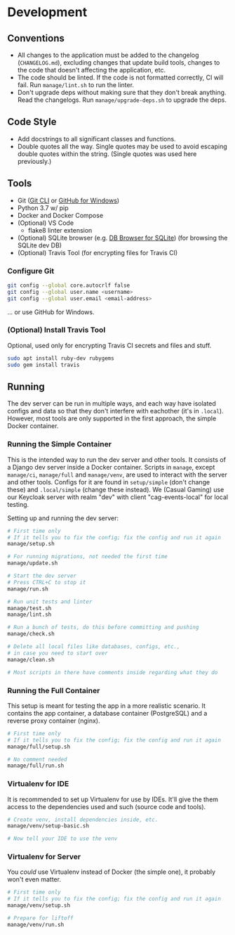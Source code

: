 # Development

## Conventions

- All changes to the application must be added to the changelog (`CHANGELOG.md`), excluding changes that update build tools, changes to the code that doesn't affecting the application, etc.
- The code should be linted. If the code is not formatted correctly, CI will fail. Run `manage/lint.sh` to run the linter.
- Don't upgrade deps without making sure that they don't break anything. Read the changelogs. Run `manage/upgrade-deps.sh` to upgrade the deps.

## Code Style

- Add docstrings to all significant classes and functions.
- Double quotes all the way. Single quotes may be used to avoid escaping double quotes within the string. (Single quotes was used here previously.)

## Tools

- Git ([Git CLI](https://git-scm.com) or [GitHub for Windows](https://windows.github.com/))
- Python 3.7 w/ pip
- Docker and Docker Compose
- (Optional) VS Code
  - flake8 linter extension
- (Optional) SQLite browser (e.g. [DB Browser for SQLite](https://sqlitebrowser.org/)) (for browsing the SQLite dev DB)
- (Optional) Travis Tool (for encrypting files for Travis CI)

### Configure Git
```bash
git config --global core.autocrlf false
git config --global user.name <username>
git config --global user.email <email-address>
```

... or use GitHub for Windows.

### (Optional) Install Travis Tool
Optional, used only for encrypting Travis CI secrets and files and stuff.
```bash
sudo apt install ruby-dev rubygems
sudo gem install travis
```

## Running

The dev server can be run in multiple ways, and each way have isolated configs and data so that they don't interfere with eachother (it's in `.local`). However, most tools are only supported in the first approach, the simple Docker container.

### Running the Simple Container
This is the intended way to run the dev server and other tools. It consists of a Django dev server inside a Docker container. Scripts in `manage`, except `manage/ci`, `manage/full` and `manage/venv`, are used to interact with the server and other tools. Configs for it are found in `setup/simple` (don't change these) and `.local/simple` (change these instead). We (Casual Gaming) use our Keycloak server with realm "dev" with client "cag-events-local" for local testing.

Setting up and running the dev server:

```bash
# First time only
# If it tells you to fix the config; fix the config and run it again
manage/setup.sh

# For running migrations, not needed the first time
manage/update.sh

# Start the dev server
# Press CTRL+C to stop it
manage/run.sh

# Run unit tests and linter
manage/test.sh
manage/lint.sh

# Run a bunch of tests, do this before committing and pushing
manage/check.sh

# Delete all local files like databases, configs, etc.,
# in case you need to start over
manage/clean.sh

# Most scripts in there have comments inside regarding what they do
```

### Running the Full Container
This setup is meant for testing the app in a more realistic scenario.
It contains the app container, a database container (PostgreSQL) and a reverse proxy container (nginx).

```bash
# First time only
# If it tells you to fix the config; fix the config and run it again
manage/full/setup.sh

# No comment needed
manage/full/run.sh
```

### Virtualenv for IDE
It is recommended to set up Virtualenv for use by IDEs.
It'll give the them access to the dependencies used and such (source code and tools).

```bash
# Create venv, install dependencies inside, etc.
manage/venv/setup-basic.sh

# Now tell your IDE to use the venv
```

### Virtualenv for Server
You *could* use Virtualenv instead of Docker (the simple one), it probably won't even matter.

```bash
# First time only
# If it tells you to fix the config; fix the config and run it again
manage/venv/setup.sh

# Prepare for liftoff
manage/venv/run.sh
```
